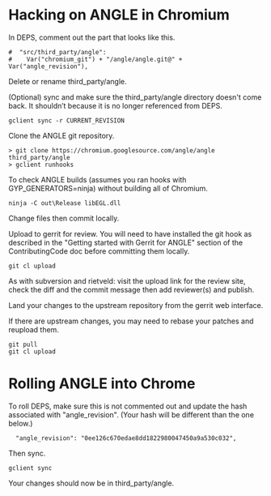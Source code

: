 # Hacking on ANGLE in Chromium

In DEPS, comment out the part that looks like this.

```
#  "src/third_party/angle":
#    Var("chromium_git") + "/angle/angle.git@" + Var("angle_revision"),
```

Delete or rename third\_party/angle.

(Optional) sync and make sure the third\_party/angle directory doesn't come
back. It shouldn’t because it is no longer referenced from DEPS.

```shell
gclient sync -r CURRENT_REVISION
```

Clone the ANGLE git repository.

```
> git clone https://chromium.googlesource.com/angle/angle third_party/angle
> gclient runhooks
```

To check ANGLE builds (assumes you ran hooks with GYP\_GENERATORS=ninja) without
building all of Chromium.

```shell
ninja -C out\Release libEGL.dll
```

Change files then commit locally.

Upload to gerrit for review. You will need to have installed the git hook as
described in the "Getting started with Gerrit for ANGLE" section of the
ContributingCode doc before committing them locally.

```shell
git cl upload
```

As with subversion and rietveld: visit the upload link for the review site,
check the diff and the commit message then add reviewer(s) and publish.

Land your changes to the upstream repository from the gerrit web interface.

If there are upstream changes, you may need to rebase your patches and reupload
them.

```shell
git pull
git cl upload
```

# Rolling ANGLE into Chrome

To roll DEPS, make sure this is not commented out and update the hash associated
with "angle\_revision". (Your hash will be different than the one below.)

```
  "angle_revision": "0ee126c670edae8dd1822980047450a9a530c032",
```

Then sync.

```shell
gclient sync
```

Your changes should now be in third\_party/angle.
